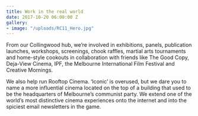 ```yaml
---
title: Work in the real world
date: 2017-10-20 06:00:00 Z
gallery:
- image: "/uploads/RC11_Hero.jpg"
---
```


From our Collingwood hub, we’re involved in exhibitions, panels, publication launches, workshops, screenings, chook raffles, martial arts tournaments and home-style cookouts in collaboration with friends like The Good Copy, Deja-View Cinema, IPF, the Melbourne International Film Festival and Creative Mornings.

We also help run Rooftop Cinema. ‘Iconic’ is overused, but we dare you to name a more influential cinema located on the top of a building that used to be the headquarters of Melbourne’s communist party. We extend one of the world’s most distinctive cinema experiences onto the internet and into the spiciest email newsletters in the game.